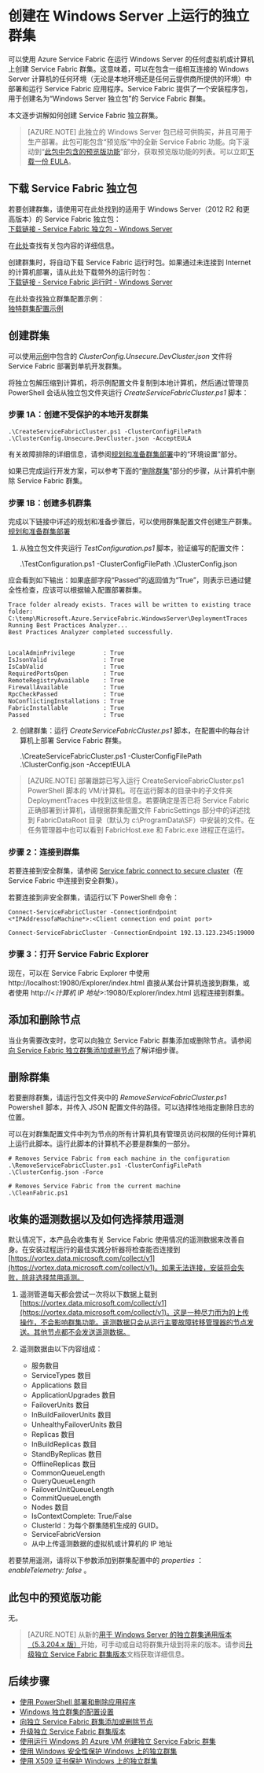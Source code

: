 <properties
    pageTitle="创建独立 Azure Service Fabric 群集 | Azure"
    description="在运行 Windows Server 的任何本地或任意云计算机（物理或虚拟）上创建 Azure Service Fabric 群集。"
    services="service-fabric"
    documentationcenter=".net"
    author="ChackDan"
    manager="timlt"
    editor="" />
<tags
    ms.assetid="31349169-de19-4be6-8742-ca20ac41eb9e"
    ms.service="service-fabric"
    ms.devlang="dotnet"
    ms.topic="article"
    ms.tgt_pltfrm="NA"
    ms.workload="NA"
    ms.date="12/15/2016"
    wacn.date="03/03/2017"
    ms.author="chackdan;maburlik" />  


# 创建在 Windows Server 上运行的独立群集
可以使用 Azure Service Fabric 在运行 Windows Server 的任何虚拟机或计算机上创建 Service Fabric 群集。这意味着，可以在包含一组相互连接的 Windows Server 计算机的任何环境（无论是本地环境还是任何云提供商所提供的环境）中部署和运行 Service Fabric 应用程序。Service Fabric 提供了一个安装程序包，用于创建名为“Windows Server 独立包”的 Service Fabric 群集。

本文逐步讲解如何创建 Service Fabric 独立群集。

> [AZURE.NOTE]
此独立的 Windows Server 包已经可供购买，并且可用于生产部署。此包可能包含“预览版”中的全新 Service Fabric 功能。向下滚动到“[此包中包含的预览版功能](#previewfeatures_anchor)”部分，获取预览版功能的列表。可以立即[下载一份 EULA](http://go.microsoft.com/fwlink/?LinkID=733084)。
> 
> 

<a id="downloadpackage"></a>

## 下载 Service Fabric 独立包
若要创建群集，请使用可在此处找到的适用于 Windows Server（2012 R2 和更高版本）的 Service Fabric 独立包：<br>
[下载链接 - Service Fabric 独立包 - Windows Server](http://go.microsoft.com/fwlink/?LinkId=730690)

在[此处](/documentation/articles/service-fabric-cluster-standalone-package-contents/)查找有关包内容的详细信息。

创建群集时，将自动下载 Service Fabric 运行时包。如果通过未连接到 Internet 的计算机部署，请从此处下载带外的运行时包：<br>
[下载链接 - Service Fabric 运行时 - Windows Server](https://go.microsoft.com/fwlink/?linkid=839354)

在此处查找独立群集配置示例：<br>[独特群集配置示例](https://github.com/Azure-Samples/service-fabric-dotnet-standalone-cluster-configuration/tree/master/Samples)

<a id="createcluster"></a>

## 创建群集
可以使用[示例](https://github.com/Azure-Samples/service-fabric-dotnet-standalone-cluster-configuration/tree/master/Samples)中包含的 *ClusterConfig.Unsecure.DevCluster.json* 文件将 Service Fabric 部署到单机开发群集。

将独立包解压缩到计算机，将示例配置文件复制到本地计算机，然后通过管理员 PowerShell 会话从独立包文件夹运行 *CreateServiceFabricCluster.ps1* 脚本：
### 步骤 1A：创建不受保护的本地开发群集

	.\CreateServiceFabricCluster.ps1 -ClusterConfigFilePath .\ClusterConfig.Unsecure.DevCluster.json -AcceptEULA


有关故障排除的详细信息，请参阅[规划和准备群集部署](/documentation/articles/service-fabric-cluster-standalone-deployment-preparation/)中的“环境设置”部分。

如果已完成运行开发方案，可以参考下面的“[删除群集](#removecluster_anchor)”部分的步骤，从计算机中删除 Service Fabric 群集。

### 步骤 1B：创建多机群集
完成以下链接中详述的规划和准备步骤后，可以使用群集配置文件创建生产群集。<br>[规划和准备群集部署](/documentation/articles/service-fabric-cluster-standalone-deployment-preparation/)

1. 从独立包文件夹运行 *TestConfiguration.ps1* 脚本，验证编写的配置文件：


	.\TestConfiguration.ps1 -ClusterConfigFilePath .\ClusterConfig.json


应会看到如下输出：如果底部字段“Passed”的返回值为“True”，则表示已通过健全性检查，应该可以根据输入配置部署群集。



	Trace folder already exists. Traces will be written to existing trace folder: C:\temp\Microsoft.Azure.ServiceFabric.WindowsServer\DeploymentTraces
	Running Best Practices Analyzer...
	Best Practices Analyzer completed successfully.


	LocalAdminPrivilege        : True
	IsJsonValid                : True
	IsCabValid                 : True
	RequiredPortsOpen          : True
	RemoteRegistryAvailable    : True
	FirewallAvailable          : True
	RpcCheckPassed             : True
	NoConflictingInstallations : True
	FabricInstallable          : True
	Passed                     : True


2. 创建群集：运行 *CreateServiceFabricCluster.ps1* 脚本，在配置中的每台计算机上部署 Service Fabric 群集。

	.\CreateServiceFabricCluster.ps1 -ClusterConfigFilePath .\ClusterConfig.json -AcceptEULA


> [AZURE.NOTE]
部署跟踪已写入运行 CreateServiceFabricCluster.ps1 PowerShell 脚本的 VM/计算机。可在运行脚本的目录中的子文件夹 DeploymentTraces 中找到这些信息。若要确定是否已将 Service Fabric 正确部署到计算机，请根据群集配置文件 FabricSettings 部分中的详述找到 FabricDataRoot 目录（默认为 c:\\ProgramData\\SF）中安装的文件。在任务管理器中也可以看到 FabricHost.exe 和 Fabric.exe 进程正在运行。
> 
> 

### 步骤 2：连接到群集
若要连接到安全群集，请参阅 [Service fabric connect to secure cluster](/documentation/articles/service-fabric-connect-to-secure-cluster/)（在 Service Fabric 中连接到安全群集）。

若要连接到非安全群集，请运行以下 PowerShell 命令：



	Connect-ServiceFabricCluster -ConnectionEndpoint <*IPAddressofaMachine*>:<Client connection end point port>

	Connect-ServiceFabricCluster -ConnectionEndpoint 192.13.123.2345:19000


### 步骤 3：打开 Service Fabric Explorer
现在，可以在 Service Fabric Explorer 中使用 http://localhost:19080/Explorer/index.html 直接从某台计算机连接到群集，或者使用 http://<*计算机 IP 地址*>:19080/Explorer/index.html 远程连接到群集。

## 添加和删除节点

当业务需要改变时，您可以向独立 Service Fabric 群集添加或删除节点。请参阅[向 Service Fabric 独立群集添加或删节点](/documentation/articles/service-fabric-cluster-windows-server-add-remove-nodes/)了解详细步骤。

<a id="removecluster" name="removecluster_anchor"></a>
## 删除群集
若要删除群集，请运行包文件夹中的 *RemoveServiceFabricCluster.ps1* Powershell 脚本，并传入 JSON 配置文件的路径。可以选择性地指定删除日志的位置。

可以在对群集配置文件中列为节点的所有计算机具有管理员访问权限的任何计算机上运行此脚本。运行此脚本的计算机不必要是群集的一部分。


	# Removes Service Fabric from each machine in the configuration
	.\RemoveServiceFabricCluster.ps1 -ClusterConfigFilePath .\ClusterConfig.json -Force

	# Removes Service Fabric from the current machine
	.\CleanFabric.ps1

<a id="telemetry"></a>

## 收集的遥测数据以及如何选择禁用遥测
默认情况下，本产品会收集有关 Service Fabric 使用情况的遥测数据来改善自身。在安装过程运行的最佳实践分析器将检查能否连接到 [https://vortex.data.microsoft.com/collect/v1](https://vortex.data.microsoft.com/collect/v1)。如果无法连接，安装将会失败，除非选择禁用遥测。

1. 遥测管道每天都会尝试一次将以下数据上载到 [https://vortex.data.microsoft.com/collect/v1](https://vortex.data.microsoft.com/collect/v1)。这是一种尽力而为的上传操作，不会影响群集功能。遥测数据只会从运行主要故障转移管理器的节点发送。其他节点都不会发送遥测数据。
2. 遥测数据由以下内容组成：

	- 服务数目
	- ServiceTypes 数目
	- Applications 数目
	- ApplicationUpgrades 数目
	- FailoverUnits 数目
	- InBuildFailoverUnits 数目
	- UnhealthyFailoverUnits 数目
	- Replicas 数目
	- InBuildReplicas 数目
	- StandByReplicas 数目
	- OfflineReplicas 数目
	- CommonQueueLength
	- QueryQueueLength
	- FailoverUnitQueueLength
	- CommitQueueLength
	- Nodes 数目
	- IsContextComplete: True/False
	- ClusterId：为每个群集随机生成的 GUID。
	- ServiceFabricVersion
	- 从中上传遥测数据的虚拟机或计算机的 IP 地址

若要禁用遥测，请将以下参数添加到群集配置中的 *properties* ： *enableTelemetry: false* 。

<a id="previewfeatures" name="previewfeatures_anchor"></a>

## 此包中的预览版功能
无。


> [AZURE.NOTE]
从新的[用于 Windows Server 的独立群集通用版本（5.3.204.x 版）](https://azure.microsoft.com/blog/azure-service-fabric-for-windows-server-now-ga/)开始，可手动或自动将群集升级到将来的版本。请参阅[升级独立 Service Fabric 群集版本](/documentation/articles/service-fabric-cluster-upgrade-windows-server/)文档获取详细信息。
> 
> 

## 后续步骤
- [使用 PowerShell 部署和删除应用程序](/documentation/articles/service-fabric-deploy-remove-applications/)
- [Windows 独立群集的配置设置](/documentation/articles/service-fabric-cluster-manifest/)
- [向独立 Service Fabric 群集添加或删除节点](/documentation/articles/service-fabric-cluster-windows-server-add-remove-nodes/)
- [升级独立 Service Fabric 群集版本](/documentation/articles/service-fabric-cluster-upgrade-windows-server/)
- [使用运行 Windows 的 Azure VM 创建独立 Service Fabric 群集](/documentation/articles/service-fabric-cluster-creation-with-windows-azure-vms/)
- [使用 Windows 安全性保护 Windows 上的独立群集](/documentation/articles/service-fabric-windows-cluster-windows-security/)
- [使用 X509 证书保护 Windows 上的独立群集](/documentation/articles/service-fabric-windows-cluster-x509-security/)

<!--Image references-->

[Trusted Zone]: ./media/service-fabric-cluster-creation-for-windows-server/TrustedZone.png

<!---HONumber=Mooncake_0227_2017-->
<!--update: move parepration steps to a seperate doc-->